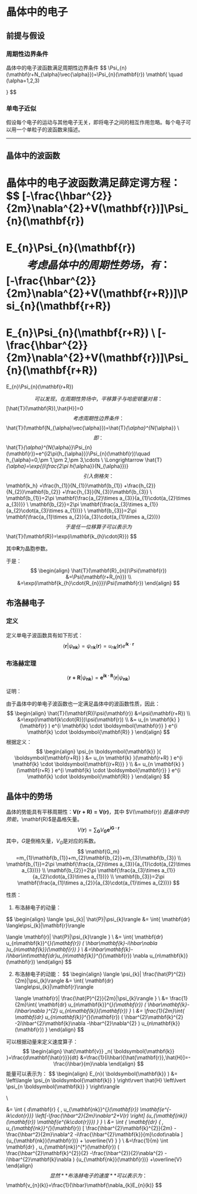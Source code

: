 # 晶体中的电子

## 前提与假设

### 周期性边界条件

晶体中的电子波函数满足周期性边界条件
$$
\Psi_{n}(\mathbf{r+N_{\alpha}\vec{\alpha}})=\Psi_{n}(\mathbf{r})
\mathbf{
\quad
(\alpha=1,2,3)

}
$$

### 单电子近似

假设每个电子的运动与其他电子无关，即将电子之间的相互作用忽略。每个电子可以用一个单粒子的波函数来描述。

------

## 晶体中的波函数

晶体中的电子波函数满足薛定谔方程：
$$
[-\frac{\hbar^{2}}{2m}\nabla^{2}+V(\mathbf{r})]\Psi_{n}(\mathbf{r})
=
E_{n}\Psi_{n}(\mathbf{r})
$$
考虑晶体中的周期性势场，有：
$$
[-\frac{\hbar^{2}}{2m}\nabla^{2}+V(\mathbf{r+R})]\Psi_{n}(\mathbf{r+R})
=
E_{n}\Psi_{n}(\mathbf{r+R})
\\
[-\frac{\hbar^{2}}{2m}\nabla^{2}+V(\mathbf{r})]\Psi_{n}(\mathbf{r+R})
=
E_{n}\Psi_{n}(\mathbf{r+R})
$$
可以发现，在周期性势场中，平移算子与哈密顿量对易：
$$
[\hat{T}(\mathbf{R}),\hat{H}]=0 
$$
考虑周期性边界条件：
$$
\hat{T}(\mathbf{N_{\alpha}\vec{\alpha}})=\hat{T}_{\alpha}^{N_{\alpha}} 
\\
$$
即：
$$
\hat{T}_{\alpha}^{N_{\alpha}}\Psi_{n}(\mathbf{r})=e^{i2\pi{h_{\alpha}}}\Psi_{n}(\mathbf{r})\quad h_{\alpha}=0,\pm 1,\pm 2,\pm 3,\cdots
\\
\Longrightarrow
\hat{T}_{\alpha}=\exp{(i\frac{2\pi h_{\alpha}}{N_{\alpha}})}
$$
引入倒格矢：
$$
\mathbf{k_h}
=\frac{h_{1}}{N_{1}}\mathbf{b_{1}}
+\frac{h_{2}}{N_{2}}\mathbf{b_{2}}
+\frac{h_{3}}{N_{3}}\mathbf{b_{3}}
\\
\mathbf{b_{1}}=2\pi
\mathbf{\frac{a_{2}\times a_{3}}{a_{1}\cdot(a_{2}\times a_{3})}}
\\
\mathbf{b_{2}}=2\pi
\mathbf{\frac{a_{3}\times a_{1}}{a_{2}\cdot(a_{3}\times a_{1})}}
\\
\mathbf{b_{3}}=2\pi
\mathbf{\frac{a_{1}\times a_{2}}{a_{3}\cdot(a_{1}\times a_{2})}}
$$
于是任一位移算子可以表示为
$$
\hat{T}(\mathbf{R})=\exp(i\mathbf{k_{h}\cdot{R}})
$$


其中$\mathbf{R}$为晶胞参数。

于是：
$$
\begin{align}
\hat{T}(\mathbf{R}_{n})\Psi(\mathbf{r})
&=\Psi(\mathbf{r+R_{n}})
\\
&=\exp(i\mathbf{k_{h}\cdot{R_{n}}})\Psi(\mathbf{r})
\end{align}
$$

## 布洛赫电子

### 定义

定义单电子波函数具有如下形式：
$$
\langle\mathbf{r}|\psi_{\mathbf{nk}}\rangle=\psi_{n \boldsymbol{\mathbf{k}} }( \boldsymbol{\mathbf{r}} )=u_{n \boldsymbol{\mathbf{k}} }( \boldsymbol{\mathbf{r}} )e^{i \boldsymbol{\mathbf{k}} \cdot  \boldsymbol{\mathbf{r}} }
$$
### 布洛赫定理

$$
\langle\mathbf{r+{R}}|\psi_{\mathbf{nk}}\rangle=\mathbf{e^{ik\cdot R}}
\langle\mathbf{r}|\psi_{\mathbf{nk}}\rangle
$$

证明：

由于晶体中的单电子波函数也一定满足晶体中的波函数性质，因此：
$$
\begin{align}
\hat{T}(\mathbf{R})\psi(\mathbf{r})
&=\psi(\mathbf{r+R})
\\
&=\exp(i\mathbf{k\cdot{R}})\psi(\mathbf{r})
\\
&=
u_{n \mathbf{k} }(\mathbf{r} )
e^{i \mathbf{k} \cdot  \boldsymbol{\mathbf{r}} }
e^{i \mathbf{k} \cdot  \boldsymbol{\mathbf{R}} }
\end{align}
$$
根据定义：
$$
\begin{align}
\psi_{n \boldsymbol{\mathbf{k}} }( \boldsymbol{\mathbf{r+R}} )
&=
u_{n \mathbf{k} }(\mathbf{r+R} )
e^{i \mathbf{k} \cdot  \boldsymbol{\mathbf{(r+R)}} }
\\
&=
u_{n \mathbf{k} }(\mathbf{r+R} )
e^{i \mathbf{k} \cdot  \boldsymbol{\mathbf{r}} }
e^{i \mathbf{k} \cdot  \boldsymbol{\mathbf{R}} }
\end{align}
$$


## 晶体中的势场

晶体的势能具有平移周期性：$\mathbf{V(r + R) = V(r)}$，其中 $V(\mathbf{r}) $是晶体中的势能，$\mathbf{R}$是晶格矢量。
$$
V(\mathbf{r})=\sum_{\mathbf{G}}V_{\mathbf{G}}\mathbf{e^{iG\cdot{r}}}
$$
其中，$G$是倒格矢量，$V_G$是对应的系数。
$$
\mathbf{G_m}
=m_{1}\mathbf{b_{1}}+m_{2}\mathbf{b_{2}}+m_{3}\mathbf{b_{3}}
\\
\mathbf{b_{1}}=2\pi
\mathbf{\frac{a_{2}\times a_{3}}{a_{1}\cdot(a_{2}\times a_{3})}}
\\
\mathbf{b_{2}}=2\pi
\mathbf{\frac{a_{3}\times a_{1}}{a_{2}\cdot(a_{3}\times a_{1})}}
\\
\mathbf{b_{3}}=2\pi
\mathbf{\frac{a_{1}\times a_{2}}{a_{3}\cdot(a_{1}\times a_{2})}}
$$


性质：

1. 布洛赫电子的动量：

$$
\begin{align}
\langle \psi_{k}| \hat{P}|\psi_{k}\rangle
&=
\int{
\mathbf{dr}
\langle\psi_{k}|\mathbf{r}\rangle

\langle \mathbf{r}|
\hat{P}|\psi_{k}\rangle
}
\\
&=
\int{
\mathbf{dr}
u_{n\mathbf{k}}^{*}(\mathbf{r})
(
\hbar\mathbf{k}-i\hbar\nabla
)u_{n\mathbf{k}}(\mathbf{r})
}
\\
&=\hbar\mathbf{k}-
i\hbar\int\mathbf{dr}u_{n\mathbf{k}}^{*}(\mathbf{r})
\nabla
u_{n\mathbf{k}}(\mathbf{r})
\end{align}
$$

2. 布洛赫电子的动能：
   $$
   \begin{align}
   \langle \psi_{k}| \frac{\hat{P}^{2}}{2m}|\psi_{k}\rangle
   &=
   \int{
   \mathbf{dr}
   \langle\psi_{k}|\mathbf{r}\rangle
   
   \langle \mathbf{r}|
   \frac{\hat{P}^{2}}{2m}|\psi_{k}\rangle
   }
   \\
   &=
   \frac{1}{2m}\int{
   \mathbf{dr}
   u_{n\mathbf{k}}^{*}(\mathbf{r})
   (
   \hbar\mathbf{k}-i\hbar\nabla
   )^{2}
   u_{n\mathbf{k}}(\mathbf{r})
   }
   \\
   &=
   \frac{1}{2m}\int{
   \mathbf{dr}
   u_{n\mathbf{k}}^{*}(\mathbf{r})
   (
   \hbar^{2}\mathbf{k}^{2}
   -2i\hbar^{2}\mathbf{k}\nabla
   -\hbar^{2}\nabla^{2}
   )
   u_{n\mathbf{k}}(\mathbf{r})
   }
   \end{align}
   $$
   

可以根据动量来定义速度算子：
$$
\begin{align}
 \hat{\mathbf{v}} _n( \boldsymbol{\mathbf{k}} )=\frac{d\mathbf{\hat{r}}}{dt}
&=\frac{1}{i\hbar}[\hat{\mathbf{r}},\hat{H}]=-\frac{i\hbar}{m}\nabla
\end{align}
$$
能量可以表示为：
$$
\begin{align}
E_{n}( \boldsymbol{\mathbf{k}} )
&= \left\langle \psi_{n \boldsymbol{\mathbf{k}} } \right\rvert   \hat{H} \left\lvert \psi_{n \boldsymbol{\mathbf{k}} } \right\rangle 

\\

&=
\int
{
d\mathbf{r}
{
\,
u_{\mathbf{nk}}^{*}(\mathbf{r})
\mathbf{e^{-ik\cdot{r}}}
\left[-\frac{\hbar^2}{2m}\nabla^2+V(r) \right] 
(u_{\mathbf{nk}}(\mathbf{r})
\mathbf{e^{ik\cdot{r}}})
}
}
\\
&=
\int
{
\mathbf{dr}
{
\,
u_{\mathbf{nk}}^{*}(\mathbf{r})
[
\frac{\hbar^{2}\mathbf{k}^{2}}{2m}
-\frac{\hbar^2}{2m}\nabla^2
-i\frac{\hbar^{2}\mathbf{k}}{m}\cdot\nabla
]{u_{\mathbf{nk}}(\mathbf{r})}
+
\overline{V}
}
}
\\
&=\frac{1}{m}
\int
\mathbf{dr}
\,
u_{\mathbf{nk}}^{*}(\mathbf{r})
(
\frac{\hbar^{2}\mathbf{k}^{2}}{2}
-\frac{\hbar^{2}}{2}\nabla^{2}
-i\hbar^{2}\mathbf{k}\nabla
)
{u_{\mathbf{nk}}(\mathbf{r})}
+\overline{V}
\end{align}
$$
显然**布洛赫电子的速度**可以表示为：
$$
\mathbf{v_{n}(k)}=\frac{1}{\hbar}\mathbf{\nabla_{k}E_{n}(k)}
$$
